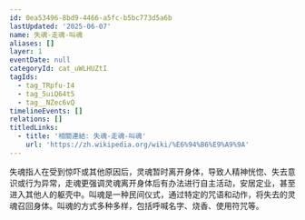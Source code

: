 ```yaml
---
id: 0ea53496-8bd9-4466-a5fc-b5bc773d5a6b
lastUpdated: '2025-06-07'
name: 失魂-走魂-叫魂
aliases: []
layer: 1
eventDate: null
categoryId: cat_uWLHUZtI
tagIds:
  - tag_TRpfu-I4
  - tag_5uiQ64t5
  - tag__NZec6vQ
timelineEvents: []
relations: []
titledLinks:
  - title: '相關連結: 失魂-走魂-叫魂'
    url: 'https://zh.wikipedia.org/wiki/%E6%94%B6%E9%A9%9A'
---
```

失魂指人在受到惊吓或其他原因后，灵魂暂时离开身体，导致人精神恍惚、失去意识或行为异常，走魂更强调灵魂离开身体后有办法进行自主活动，安居定业，甚至进入其他人的躯壳中。叫魂是一种民间仪式，通过特定的咒语和动作，将失去的灵魂召回身体。叫魂的方式多种多样，包括呼喊名字、烧香、使用符咒等。
